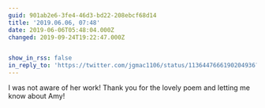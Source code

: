 ```yaml
---
guid: 901ab2e6-3fe4-46d3-bd22-208ebcf68d14
title: '2019.06.06, 07:48'
date: 2019-06-06T05:48:04.000Z
changed: 2019-09-24T19:22:47.000Z


show_in_rss: false
in_reply_to: 'https://twitter.com/jgmac1106/status/1136447666190204936?s=19'
---
```


I was not aware of her work! Thank you for the lovely poem and letting me know about Amy! 
